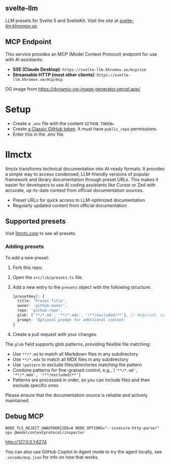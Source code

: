 ## svelte-llm

LLM presets for Svelte 5 and SvelteKit. Visit the site at [svelte-llm.khromov.se](https://svelte-llm.khromov.se).

## MCP Endpoint

This service provides an MCP (Model Context Protocol) endpoint for use with AI assistants:

- **SSE (Claude Desktop)**: `https://svelte-llm.khromov.se/mcp/sse`
- **Streamable HTTP (most other clients)**: `https://svelte-llm.khromov.se/mcp/mcp`

OG image from https://dynamic-og-image-generator.vercel.app/

# Setup

- Create a `.env` file with the content `GITHUB_TOKEN=`
- Create [a Classic GitHub token](https://github.com/settings/tokens). It must have `public_repo` permissions.
- Enter this in the .env file.

# llmctx

llmctx transforms technical documentation into AI-ready formats. It provides a simple way to access condensed, LLM-friendly versions of popular framework and library documentation through preset URLs. This makes it easier for developers to use AI coding assistants like Cursor or Zed with accurate, up-to-date context from official documentation sources.

- Preset URLs for quick access to LLM-optimized documentation
- Regularly updated content from official documentation

## Supported presets

Visit [llmctx.com](https://llmctx.com) to see all presets.

### Adding presets

To add a new preset:

1. Fork this repo.
2. Open the `src/lib/presets.ts` file.
3. Add a new entry to the `presets` object with the following structure:

   ```ts
   [presetKey]: {
     title: 'Preset Title',
     owner: 'github-owner',
     repo: 'github-repo',
     glob: ['**/*.md', '**/*.mdx', '!**/excluded/**'], // Required, supports glob patterns
     prompt: 'Optional prompt for additional context'
   }
   ```

4. Create a pull request with your changes.

The `glob` field supports glob patterns, providing flexible file matching:

- Use `**/*.md` to match all Markdown files in any subdirectory
- Use `**/*.mdx` to match all MDX files in any subdirectory
- Use `!pattern` to exclude files/directories matching the pattern
- Combine patterns for fine-grained control, e.g., `['**/*.md', '**/*.mdx', '!**/excluded/**']`
- Patterns are processed in order, so you can include files and then exclude specific ones

Please ensure that the documentation source is reliable and actively maintained.

## Debug MCP

```
NODE_TLS_REJECT_UNAUTHORIZED=0 NODE_OPTIONS="--insecure-http-parser" npx @modelcontextprotocol/inspector
```

http://127.0.0.1:6274

You can also use GitHub Copilot in Agent mode to try the agent locally, see `.vscode/mcp.json` for info on how that works.